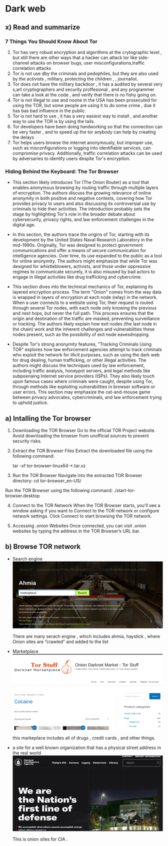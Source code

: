 # Dark web 


## x) Read and summarize 
### 7 Things You Should Know About Tor

1. Tor has very robust encryption and algorithms at the crytographic level , but still there are other ways that a hacker can attack tor like side-channel attacks on browser bugs, user misconfigurations,traffic correlation attacks
2. Tor is not use dby the criminals and pedophiles, but they are also used by the activists , military, protecting the children , , journalist.
3. Tor does not have the military backdoor , it has a audited by several very s,art cryptographers and security proffesional , and any programmer can take a look at the code , and verify that there is no fishy going on.
4. Tor is not illegal to use and noone in the USA has been prosecuted for using the TOR, but some people are using it  to do some crime , due it has bas bad influence in the public.
5. Tor is not hard to use , it has a very easiest way to install , and another way to use the TOR is by using the tails.
6. Tor developers have been doing hardworking so that the connection can be very faster , and to speed up the tor anybody can help by creating the delays
7. Tor helps users browse the internet anonymously, but improper use, such as misconfigurations or logging into identifiable services, can compromise privacy. Additionally, traffic correlation attacks can be used by adversaries to identify users despite Tor's encryption.

### Hiding Behind the Keyboard: The Tor Browser 
- This section likely introduces Tor (The Onion Router) as a tool that enables anonymous browsing by routing traffic through multiple layers of encryption. The authors discuss the growing relevance of online anonymity in both positive and negative contexts, covering how Tor provides privacy to users and also discussing its controversial use by criminals to hide their activities. The introduction probably sets the stage by highlighting Tor's role in the broader debate about cybersecurity, privacy rights, and law enforcement challenges in the digital age.

- In this section, the authors trace the origins of Tor, starting with its development by the United States Naval Research Laboratory in the mid-1990s. Originally, Tor was designed to protect government communications and offer a means of secure communication for intelligence agencies. Over time, its use expanded to the public as a tool for online anonymity. The authors might emphasize that while Tor was designed for whistleblowers, activists, and those under oppressive regimes to communicate securely, it is also misused by bad actors to engage in illegal activities like drug trafficking and cybercrime.

- This section dives into the technical mechanics of Tor, explaining its layered encryption process. The term "Onion" comes from the way data is wrapped in layers of encryption at each node (relay) in the network. When a user connects to a website using Tor, their request is routed through several Tor nodes, with each node only knowing the previous and next hops, but never the full path. This process ensures that the origin and destination of the traffic are masked, preventing surveillance or tracking. The authors likely explain how exit nodes (the last node in the chain) work and the inherent challenges and vulnerabilities these nodes present, such as the possibility of exit node eavesdropping.

- Despite Tor's strong anonymity features, "Tracking Criminals Using TOR" explores how law enforcement agencies attempt to track criminals who exploit the network for illicit purposes, such as using the dark web for drug dealing, human trafficking, or other illegal activities. The authors might discuss the techniques used by law enforcement, including traffic analysis, honeypot servers, and legal methods like subpoenaing Internet service providers (ISPs). They also likely touch upon famous cases where criminals were caught, despite using Tor, through methods like exploiting vulnerabilities in browser software or user errors. This section may emphasize the cat-and-mouse game between privacy advocates, cybercriminals, and law enforcement trying to uphold justice.


## a) Intalling the Tor browser
1. Downloading the TOR Browser
  Go to the official TOR Project website. Avoid downloading the browser from unofficial sources to prevent security risks.

2. Extract the TOR Browser Files
  Extract the downloaded file using the following command:

    tar -xf tor-browser-linux64-*.tar.xz

3. Run the TOR Browser
      Navigate into the extracted TOR Browser directory:
       cd tor-browser_en-US/

  Run the TOR Browser using the following command:
    ./start-tor-browser.desktop

4. Connect to the TOR Network
  When the TOR Browser starts, you'll see a window asking if you want to Connect to the TOR network or configure network settings. Click Connect to start browsing the TOR network.

5. Accessing .onion Websites
  Once connected, you can visit .onion websites by typing the address in the TOR Browser’s URL bar. 


## b) Browse TOR network

- Search engine 
      ![screeshot](d7_1.png)


  There are many serach engine , which includes ahmia, haystick , where Onion sites are “crawled” and added to the list  



- Marketplace
      ![screeshot](d7_2.png)

  this markeplace includes all of drugs , credit cards , and other things.


- a site for a well known organization that has a physical street address in the real world
      ![screeshot](d7_4.png)

  This is onion sites for CIA .

  
